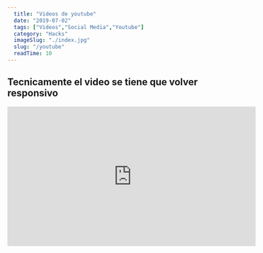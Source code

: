 ```yaml
---
  title: "Videos de youtube"
  date: "2019-07-02"
  tags: ["Videos","Social Media","Youtube"]
  category: "Hacks"
  imageSlug: "./index.jpg"
  slug: "/youtube"
  readTime: 10
---
```


## Tecnicamente el video se tiene que volver responsivo

<iframe width="560" height="315" src="https://www.youtube.com/embed/U7NLtoAmtHA" frameborder="0" allow="accelerometer; autoplay; encrypted-media; gyroscope; picture-in-picture" allowfullscreen></iframe>



